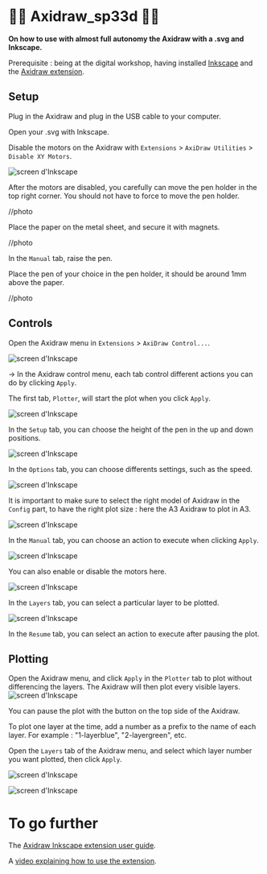 # 🚧🚧 Axidraw_sp33d 🚧🚧

**On how to use with almost full autonomy the Axidraw with a .svg and Inkscape.**

Prerequisite : being at the digital workshop,  having installed [Inkscape](https://inkscape.org) and the [Axidraw extension](https://wiki.evilmadscientist.com/Axidraw_Software_Installation).


## Setup

Plug in the Axidraw and plug in the USB cable to your computer.

Open your .svg with Inkscape.

Disable the motors on the Axidraw with `Extensions` > `AxiDraw Utilities` > `Disable XY Motors`.

![screen d'Inkscape](./images/screen3.png)

After the motors are disabled, you carefully can move the pen holder in the top right corner. You should not have to force to move the pen holder.

//photo

Place the paper on the metal sheet, and secure it with magnets.

//photo

In the `Manual` tab, raise the pen.

Place the pen of your choice in the pen holder, it should be around 1mm above the paper.

//photo

## Controls

Open the Axidraw menu in `Extensions` > `AxiDraw Control...`.

![screen d'Inkscape](./images/screen1.png)

-> In the Axidraw control menu, each tab control different actions you can do by clicking `Apply`. 

The first tab, `Plotter`, will start the plot when you click `Apply`.

![screen d'Inkscape](./images/screen2.png)

In the `Setup` tab, you can choose the height of the pen in the up and down positions.

![screen d'Inkscape](./images/screen6.png)

In the `Options` tab, you can choose differents settings, such as the speed.

![screen d'Inkscape](./images/screen7.png)

It is important to make sure to select the right model of Axidraw in the `Config` part, to have the right plot size : here the A3 Axidraw to plot in A3.

![screen d'Inkscape](./images/screen10.png)

In the `Manual` tab, you can choose an action to execute when clicking `Apply`.

![screen d'Inkscape](./images/screen4.png)

You can also enable or disable the motors here.

![screen d'Inkscape](./images/screen5.png)

In the `Layers` tab, you can select a particular layer to be plotted.

![screen d'Inkscape](./images/screen8.png)

In the `Resume` tab, you can select an action to execute after pausing the plot.

## Plotting

Open the Axidraw menu, and click `Apply` in the `Plotter` tab to plot without differencing the layers. The Axidraw will then plot every visible layers.
![screen d'Inkscape](./images/screen2.png)

You can pause the plot with the button on the top side of the Axidraw.

To plot one layer at the time, add a number as a prefix to the name of each layer. For example : "1-layerblue", "2-layergreen", etc.

Open the `Layers` tab of the Axidraw menu, and select which layer number you want plotted, then click `Apply`.

![screen d'Inkscape](./images/screen9.png)

![screen d'Inkscape](./images/screen8.png)

# To go further

The [Axidraw Inkscape extension user guide](https://www.manualslib.com/manual/1235134/Evil-Mad-Scientist-Axidraw.html).

A [video explaining how to use the extension](https://www.youtube.com/watch?v=r5mhw8-nrg0).
